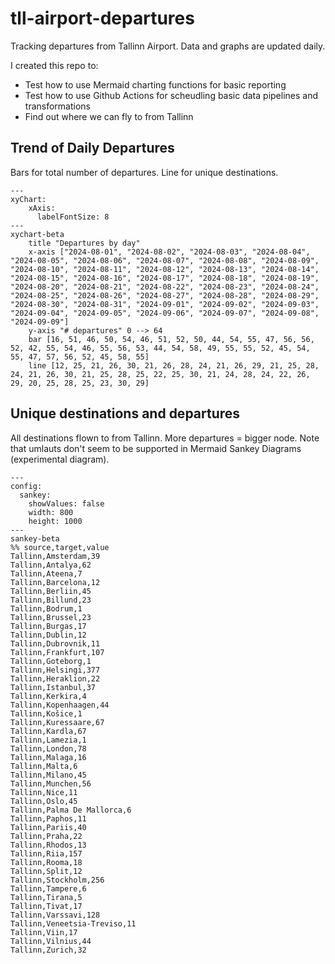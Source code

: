 # tll-airport-departures

Tracking departures from Tallinn Airport. Data and graphs are updated daily.

I created this repo to:
- Test how to use Mermaid charting functions for basic reporting
- Test how to use Github Actions for scheudling basic data pipelines and transformations
- Find out where we can fly to from Tallinn

## Trend of Daily Departures

Bars for total number of departures. Line for unique destinations.

```mermaid
---
xyChart:
    xAxis:
      labelFontSize: 8
---
xychart-beta
    title "Departures by day"
    x-axis ["2024-08-01", "2024-08-02", "2024-08-03", "2024-08-04", "2024-08-05", "2024-08-06", "2024-08-07", "2024-08-08", "2024-08-09", "2024-08-10", "2024-08-11", "2024-08-12", "2024-08-13", "2024-08-14", "2024-08-15", "2024-08-16", "2024-08-17", "2024-08-18", "2024-08-19", "2024-08-20", "2024-08-21", "2024-08-22", "2024-08-23", "2024-08-24", "2024-08-25", "2024-08-26", "2024-08-27", "2024-08-28", "2024-08-29", "2024-08-30", "2024-08-31", "2024-09-01", "2024-09-02", "2024-09-03", "2024-09-04", "2024-09-05", "2024-09-06", "2024-09-07", "2024-09-08", "2024-09-09"]
    y-axis "# departures" 0 --> 64
    bar [16, 51, 46, 50, 54, 46, 51, 52, 50, 44, 54, 55, 47, 56, 56, 52, 42, 55, 54, 46, 55, 56, 53, 44, 54, 58, 49, 55, 55, 52, 45, 54, 55, 47, 57, 56, 52, 45, 58, 55]
    line [12, 25, 21, 26, 30, 21, 26, 28, 24, 21, 26, 29, 21, 25, 28, 24, 21, 26, 30, 21, 25, 28, 25, 22, 25, 30, 21, 24, 28, 24, 22, 26, 29, 20, 25, 28, 25, 23, 30, 29]
```


## Unique destinations and departures

All destinations flown to from Tallinn. More departures = bigger node.
Note that umlauts don't seem to be supported in Mermaid Sankey Diagrams (experimental diagram).

```mermaid
---
config:
  sankey:
    showValues: false
    width: 800
    height: 1000
---
sankey-beta
%% source,target,value
Tallinn,Amsterdam,39
Tallinn,Antalya,62
Tallinn,Ateena,7
Tallinn,Barcelona,12
Tallinn,Berliin,45
Tallinn,Billund,23
Tallinn,Bodrum,1
Tallinn,Brussel,23
Tallinn,Burgas,17
Tallinn,Dublin,12
Tallinn,Dubrovnik,11
Tallinn,Frankfurt,107
Tallinn,Goteborg,1
Tallinn,Helsingi,377
Tallinn,Heraklion,22
Tallinn,Istanbul,37
Tallinn,Kerkira,4
Tallinn,Kopenhaagen,44
Tallinn,Košice,1
Tallinn,Kuressaare,67
Tallinn,Kardla,67
Tallinn,Lamezia,1
Tallinn,London,78
Tallinn,Malaga,16
Tallinn,Malta,6
Tallinn,Milano,45
Tallinn,Munchen,56
Tallinn,Nice,11
Tallinn,Oslo,45
Tallinn,Palma De Mallorca,6
Tallinn,Paphos,11
Tallinn,Pariis,40
Tallinn,Praha,22
Tallinn,Rhodos,13
Tallinn,Riia,157
Tallinn,Rooma,18
Tallinn,Split,12
Tallinn,Stockholm,256
Tallinn,Tampere,6
Tallinn,Tirana,5
Tallinn,Tivat,17
Tallinn,Varssavi,128
Tallinn,Veneetsia-Treviso,11
Tallinn,Viin,17
Tallinn,Vilnius,44
Tallinn,Zurich,32


```
